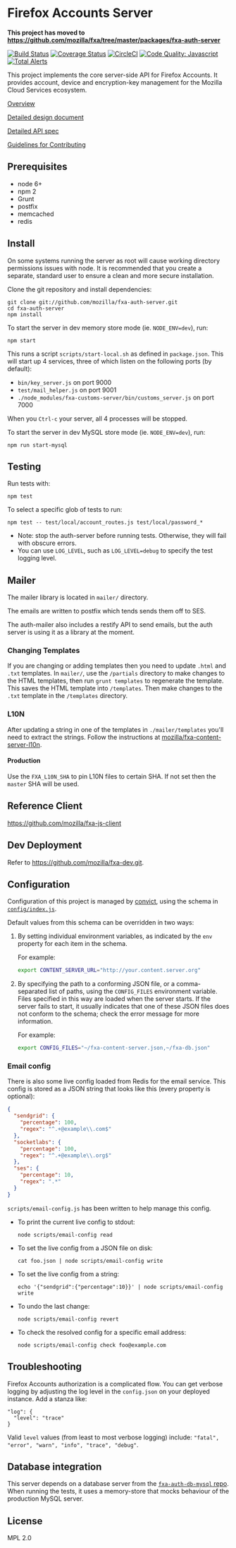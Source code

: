 Firefox Accounts Server
=======================

**This project has moved to https://github.com/mozilla/fxa/tree/master/packages/fxa-auth-server**


[![Build Status](https://travis-ci.org/mozilla/fxa-auth-server.svg?branch=master)](https://travis-ci.org/mozilla/fxa-auth-server)
[![Coverage Status](https://coveralls.io/repos/github/mozilla/fxa-auth-server/badge.svg?branch=master)](https://coveralls.io/github/mozilla/fxa-auth-server?branch=master)
[![CircleCI](https://circleci.com/gh/mozilla/fxa-auth-server.svg?style=svg)](https://circleci.com/gh/mozilla/fxa-auth-server)
[![Code Quality: Javascript](https://img.shields.io/lgtm/grade/javascript/g/mozilla/fxa-auth-server.svg?logo=lgtm&logoWidth=18)](https://lgtm.com/projects/g/mozilla/fxa-auth-server/context:javascript)
[![Total Alerts](https://img.shields.io/lgtm/alerts/g/mozilla/fxa-auth-server.svg?logo=lgtm&logoWidth=18)](https://lgtm.com/projects/g/mozilla/fxa-auth-server/alerts)

This project implements the core server-side API for Firefox Accounts.  It
provides account, device and encryption-key management for the Mozilla Cloud
Services ecosystem.

[Overview](/docs/overview.md)

[Detailed design document](https://github.com/mozilla/fxa-auth-server/wiki/onepw-protocol)

[Detailed API spec](/docs/api.md)

[Guidelines for Contributing](/CONTRIBUTING.md)

## Prerequisites

* node 6+
* npm 2
* Grunt
* postfix
* memcached
* redis

## Install

On some systems running the server as root will cause working directory permissions issues with node. It is recommended that you create a separate, standard user to ensure a clean and more secure installation.

Clone the git repository and install dependencies:

    git clone git://github.com/mozilla/fxa-auth-server.git
    cd fxa-auth-server
    npm install

To start the server in dev memory store mode (ie. `NODE_ENV=dev`), run:

    npm start

This runs a script `scripts/start-local.sh` as defined in `package.json`. This will start up
4 services, three of which listen on the following ports (by default):

* `bin/key_server.js` on port 9000
* `test/mail_helper.js` on port 9001
* `./node_modules/fxa-customs-server/bin/customs_server.js` on port 7000

When you `Ctrl-c` your server, all 4 processes will be stopped.

To start the server in dev MySQL store mode (ie. `NODE_ENV=dev`), run:

    npm run start-mysql

## Testing

Run tests with:

    npm test

To select a specific glob of tests to run:

    npm test -- test/local/account_routes.js test/local/password_*

* Note: stop the auth-server before running tests. Otherwise, they will fail with obscure errors.
* You can use `LOG_LEVEL`, such as `LOG_LEVEL=debug` to specify the test logging level.

## Mailer

The mailer library is located in `mailer/` directory.

The emails are written to postfix which tends sends them off to SES.

The auth-mailer also includes a restify API to send emails, but the auth server is using it as a library at the moment.

### Changing Templates

If you are changing or adding templates then you need to update `.html` and `.txt` templates.
In `mailer/`, use the `/partials` directory to make changes to the HTML templates, then run `grunt templates` to regenerate the template.
This saves the HTML template into `/templates`. Then make changes to the `.txt` template in the `/templates` directory.

### L10N

After updating a string in one of the templates in `./mailer/templates` you'll need to extract the strings.
Follow the instructions at [mozilla/fxa-content-server-l10n](https://github.com/mozilla/fxa-content-server-l10n#string-extraction).

#### Production

Use the `FXA_L10N_SHA` to pin L10N files to certain SHA. If not set then the `master` SHA will be used.


## Reference Client

https://github.com/mozilla/fxa-js-client


## Dev Deployment

Refer to https://github.com/mozilla/fxa-dev.git.


## Configuration

Configuration of this project
is managed by [convict](https://github.com/mozilla/node-convict),
using the schema in
[`config/index.js`](https://github.com/mozilla/fxa-auth-server/blob/master/config/index.js).

Default values from this schema
can be overridden in two ways:

1. By setting individual environment variables,
   as indicated by the `env` property
   for each item in the schema.

   For example:
   ```sh
   export CONTENT_SERVER_URL="http://your.content.server.org"
   ```

2. By specifying the path
   to a conforming JSON file,
   or a comma-separated list of paths,
   using the `CONFIG_FILES` environment variable.
   Files specified in this way
   are loaded when the server starts.
   If the server fails to start,
   it usually indicates that one of these JSON files
   does not conform to the schema;
   check the error message
   for more information.

   For example:
   ```sh
   export CONFIG_FILES="~/fxa-content-server.json,~/fxa-db.json"
   ```

### Email config

There is also some live config
loaded from Redis for the email service.
This config is stored as a JSON string
that looks like this
(every property is optional):

```json
{
  "sendgrid": {
    "percentage": 100,
    "regex": "^.+@example\\.com$"
  },
  "socketlabs": {
    "percentage": 100,
    "regex": "^.+@example\\.org$"
  },
  "ses": {
    "percentage": 10,
    "regex": ".*"
  }
}
```

`scripts/email-config.js`
has been written to help
manage this config.

* To print the current live config to stdout:

  ```
  node scripts/email-config read
  ```

* To set the live config from a JSON file on disk:

  ```
  cat foo.json | node scripts/email-config write
  ```

* To set the live config from a string:

  ```
  echo '{"sendgrid":{"percentage":10}}' | node scripts/email-config write
  ```

* To undo the last change:

  ```
  node scripts/email-config revert
  ```

* To check the resolved config for a specific email address:

  ```
  node scripts/email-config check foo@example.com
  ```

## Troubleshooting

Firefox Accounts authorization is a complicated flow.  You can get verbose logging by adjusting the log level in the `config.json` on your deployed instance.  Add a stanza like:

    "log": {
      "level": "trace"
    }

Valid `level` values (from least to most verbose logging) include: `"fatal", "error", "warn", "info", "trace", "debug"`.

## Database integration

This server depends on a database server
from the [`fxa-auth-db-mysql` repo](https://github.com/mozilla/fxa-auth-db-mysql/).
When running the tests, it uses a memory-store
that mocks behaviour of the production MySQL server.

## License

MPL 2.0
